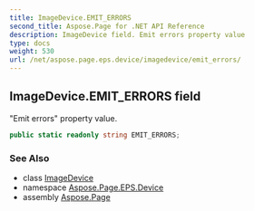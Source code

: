 ```yaml
---
title: ImageDevice.EMIT_ERRORS
second_title: Aspose.Page for .NET API Reference
description: ImageDevice field. Emit errors property value
type: docs
weight: 530
url: /net/aspose.page.eps.device/imagedevice/emit_errors/
---
```

## ImageDevice.EMIT_ERRORS field

"Emit errors" property value.

```csharp
public static readonly string EMIT_ERRORS;
```

### See Also

* class [ImageDevice](../)
* namespace [Aspose.Page.EPS.Device](../../imagedevice/)
* assembly [Aspose.Page](../../../)


